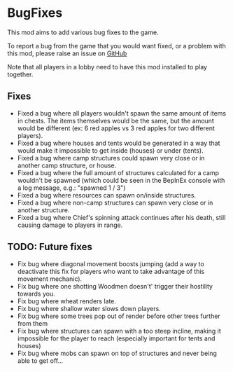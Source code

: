 # BugFixes

This mod aims to add various bug fixes to the game. 

To report a bug from the game that you would want fixed, or a problem with this mod, please raise an issue on [GitHub](https://github.com/oliviersamson/Muck-BugFixes/issues "GitHub")

Note that all players in a lobby need to have this mod installed to play together.

## Fixes

- Fixed a bug where all players wouldn't spawn the same amount of items in chests. The items themselves would be the same, but the amount would be different (ex: 6 red apples vs 3 red apples for two different players).
- Fixed a bug where houses and tents would be generated in a way that would make it impossible to get inside (houses) or under (tents).
- Fixed a bug where camp structures could spawn very close or in another camp structure, or house.
- Fixed a bug where the full amount of structures calculated for a camp wouldn't be spawned (which could be seen in the BepInEx console with a log message, e.g.: "spawned 1 / 3")
- Fixed a bug where resources can spawn on/inside structures.
- Fixed a bug where non-camp structures can spawn very close or in another structure.
- Fixed a bug where Chief's spinning attack continues after his death, still causing damage to players in range.

## TODO: Future fixes

- Fix bug where diagonal movement boosts jumping (add a way to deactivate this fix for players who want to take advantage of this movement mechanic).
- Fix bug where one shotting Woodmen doesn't' trigger their hostility towards you.
- Fix bug where wheat renders late.
- Fix bug where shallow water slows down players.
- Fix bug where some trees pop out of render before other trees further from them
- Fix bug where structures can spawn with a too steep incline, making it impossible for the player to reach (especially important for tents and houses)
- Fix bug where mobs can spawn on top of structures and never being able to get off...
